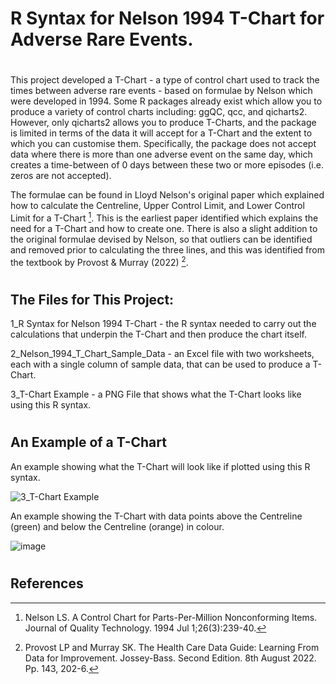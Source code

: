 # R Syntax for Nelson 1994 T-Chart for Adverse Rare Events.
#
This project developed a T-Chart - a type of control chart used to track the times between adverse rare events - based on formulae by Nelson which were developed in 1994. Some R packages already exist which allow you to produce a variety of control charts including: ggQC, qcc, and qicharts2. However, only qicharts2 allows you to produce T-Charts, and the package is limited in terms of the data it will accept for a T-Chart and the extent to which you can customise them. Specifically, the package does not accept data where there is more than one adverse event on the same day, which creates a time-between of 0 days between these two or more episodes (i.e. zeros are not accepted). 

The formulae can be found in Lloyd Nelson's original paper which explained how to calculate the Centreline, Upper Control Limit, and Lower Control Limit for a T-Chart [^1]. This is the earliest paper identified which explains the need for a T-Chart and how to create one. There is also a slight addition to the original formulae devised by Nelson, so that outliers can be identified and removed prior to calculating the three lines, and this was identified from the textbook by Provost & Murray (2022) [^2].



#
#
## The Files for This Project:

1_R Syntax for Nelson 1994 T-Chart - the R syntax needed to carry out the calculations that underpin the T-Chart and then produce the chart itself.

2_Nelson_1994_T_Chart_Sample_Data - an Excel file with two worksheets, each with a single column of sample data, that can be used to produce a T-Chart.

3_T-Chart Example - a PNG File that shows what the T-Chart looks like using this R syntax.
#
#
## An Example of a T-Chart

An example showing what the T-Chart will look like if plotted using this R syntax.

![3_T-Chart Example](https://github.com/Epidemiology22/R-Syntax-for-Nelson-1994-T-Chart-for-Adverse-Rare-Events/assets/129181130/ea208166-a8fa-4d09-8b20-f16edc9a3055)


An example showing the T-Chart with data points above the Centreline (green) and below the Centreline (orange) in colour.



![image](https://github.com/Epidemiology22/R-Syntax-for--Nelson-1994-T-Chart/assets/129181130/571912d3-84fd-40bc-97e6-98142e273d0f)
#
#
## References
[^1]: Nelson LS. A Control Chart for Parts-Per-Million Nonconforming Items. Journal of Quality Technology. 1994 Jul 1;26(3):239-40.
[^2]: Provost LP and Murray SK. The Health Care Data Guide: Learning From Data for Improvement. Jossey-Bass. Second Edition. 8th August 2022. Pp. 143, 202-6.


